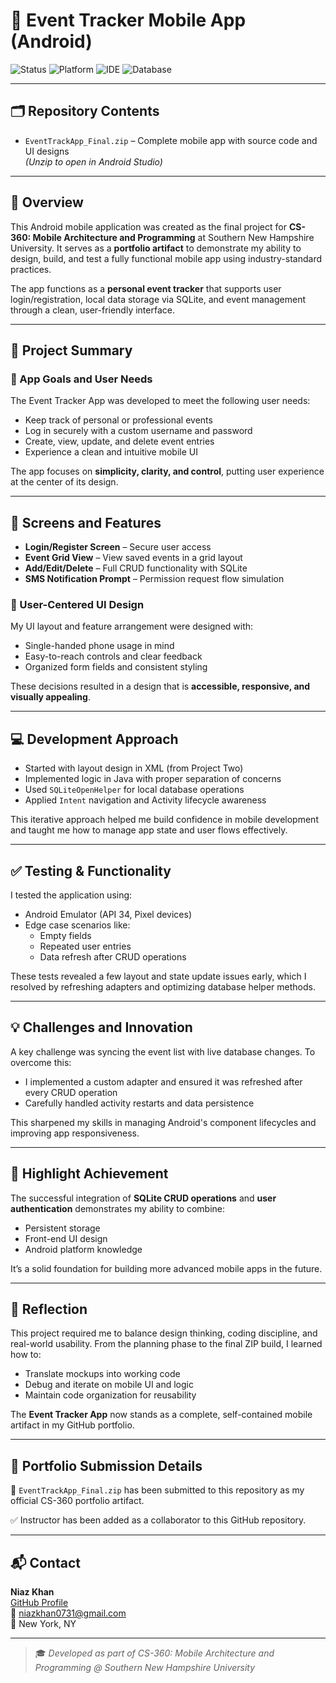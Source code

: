 # 📆 Event Tracker Mobile App (Android)

![Status](https://img.shields.io/badge/Project-Final-green)
![Platform](https://img.shields.io/badge/Built%20With-Java-blue)
![IDE](https://img.shields.io/badge/IDE-Android%20Studio-3ddc84)
![Database](https://img.shields.io/badge/Storage-SQLite-lightgrey)

---

## 🗂️ Repository Contents

- `EventTrackApp_Final.zip` – Complete mobile app with source code and UI designs  
  *(Unzip to open in Android Studio)*

---

## 🧠 Overview

This Android mobile application was created as the final project for **CS-360: Mobile Architecture and Programming** at Southern New Hampshire University. It serves as a **portfolio artifact** to demonstrate my ability to design, build, and test a fully functional mobile app using industry-standard practices.

The app functions as a **personal event tracker** that supports user login/registration, local data storage via SQLite, and event management through a clean, user-friendly interface.

---

## 🎯 Project Summary

### 🔹 App Goals and User Needs

The Event Tracker App was developed to meet the following user needs:
- Keep track of personal or professional events
- Log in securely with a custom username and password
- Create, view, update, and delete event entries
- Experience a clean and intuitive mobile UI

The app focuses on **simplicity, clarity, and control**, putting user experience at the center of its design.

---

## 📲 Screens and Features

- **Login/Register Screen** – Secure user access
- **Event Grid View** – View saved events in a grid layout
- **Add/Edit/Delete** – Full CRUD functionality with SQLite
- **SMS Notification Prompt** – Permission request flow simulation

### 👤 User-Centered UI Design

My UI layout and feature arrangement were designed with:
- Single-handed phone usage in mind
- Easy-to-reach controls and clear feedback
- Organized form fields and consistent styling

These decisions resulted in a design that is **accessible, responsive, and visually appealing**.

---

## 💻 Development Approach

- Started with layout design in XML (from Project Two)
- Implemented logic in Java with proper separation of concerns
- Used `SQLiteOpenHelper` for local database operations
- Applied `Intent` navigation and Activity lifecycle awareness

This iterative approach helped me build confidence in mobile development and taught me how to manage app state and user flows effectively.

---

## ✅ Testing & Functionality

I tested the application using:
- Android Emulator (API 34, Pixel devices)
- Edge case scenarios like:
  - Empty fields
  - Repeated user entries
  - Data refresh after CRUD operations

These tests revealed a few layout and state update issues early, which I resolved by refreshing adapters and optimizing database helper methods.

---

## 💡 Challenges and Innovation

A key challenge was syncing the event list with live database changes. To overcome this:
- I implemented a custom adapter and ensured it was refreshed after every CRUD operation
- Carefully handled activity restarts and data persistence

This sharpened my skills in managing Android's component lifecycles and improving app responsiveness.

---

## 🌟 Highlight Achievement

The successful integration of **SQLite CRUD operations** and **user authentication** demonstrates my ability to combine:
- Persistent storage
- Front-end UI design
- Android platform knowledge

It’s a solid foundation for building more advanced mobile apps in the future.

---

## 🧳 Reflection

This project required me to balance design thinking, coding discipline, and real-world usability. From the planning phase to the final ZIP build, I learned how to:
- Translate mockups into working code
- Debug and iterate on mobile UI and logic
- Maintain code organization for reusability

The **Event Tracker App** now stands as a complete, self-contained mobile artifact in my GitHub portfolio.

---

## 🔗 Portfolio Submission Details

📁 `EventTrackApp_Final.zip` has been submitted to this repository as my official CS-360 portfolio artifact.

✅ Instructor has been added as a collaborator to this GitHub repository.

---

## 📬 Contact

**Niaz Khan**  
[GitHub Profile](https://github.com/niazkhan0731)  
📧 niazkhan0731@gmail.com  
📍 New York, NY

---

> 🎓 *Developed as part of CS-360: Mobile Architecture and Programming @ Southern New Hampshire University*

